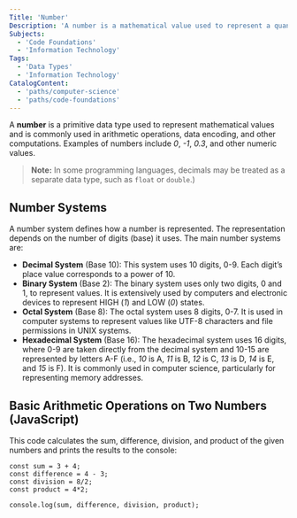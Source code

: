 ```yaml
---
Title: 'Number'
Description: 'A number is a mathematical value used to represent a quantity.'
Subjects:
  - 'Code Foundations'
  - 'Information Technology'
Tags:
  - 'Data Types'
  - 'Information Technology'
CatalogContent:
  - 'paths/computer-science'
  - 'paths/code-foundations'
---
```


A **number** is a primitive data type used to represent mathematical values and is commonly used in arithmetic operations, data encoding, and other computations. Examples of numbers include _0_, _-1_, _0.3_, and other numeric values.

> **Note:** In some programming languages, decimals may be treated as a separate data type, such as `float` or `double`.)

## Number Systems

A number system defines how a number is represented. The representation depends on the number of digits (base) it uses. The main number systems are:

- **Decimal System** (Base 10): This system uses 10 digits, 0-9. Each digit’s place value corresponds to a power of 10.
- **Binary System** (Base 2): The binary system uses only two digits, 0 and 1, to represent values. It is extensively used by computers and electronic devices to represent HIGH (_1_) and LOW (_0_) states.
- **Octal System** (Base 8): The octal system uses 8 digits, 0-7. It is used in computer systems to represent values like UTF-8 characters and file permissions in UNIX systems.
- **Hexadecimal System** (Base 16): The hexadecimal system uses 16 digits, where 0-9 are taken directly from the decimal system and 10-15 are represented by letters A-F (i.e., _10_ is A, _11_ is B, _12_ is C, _13_ is D, _14_ is E, and _15_ is F). It is commonly used in computer science, particularly for representing memory addresses.

## Basic Arithmetic Operations on Two Numbers (JavaScript)

This code calculates the sum, difference, division, and product of the given numbers and prints the results to the console:

```codebyte/javascript
const sum = 3 + 4;
const difference = 4 - 3;
const division = 8/2;
const product = 4*2;

console.log(sum, difference, division, product);
```
